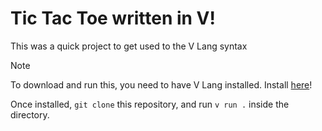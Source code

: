 # Tic Tac Toe written in V!

This was a quick project to get used to the V Lang syntax

>[!Note]
>To download and run this, you need to have V Lang installed. Install [here](https://vlang.io/)!

Once installed, `git clone` this repository, and run `v run .` inside the directory.
